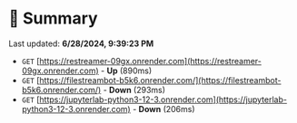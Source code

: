 # 📖 Summary
Last updated: **6/28/2024, 9:39:23 PM**

- `GET` [https://restreamer-09gx.onrender.com](https://restreamer-09gx.onrender.com) - **Up** (890ms)
- `GET` [https://filestreambot-b5k6.onrender.com/](https://filestreambot-b5k6.onrender.com/) - **Down** (293ms)
- `GET` [https://jupyterlab-python3-12-3.onrender.com](https://jupyterlab-python3-12-3.onrender.com) - **Down** (206ms)
